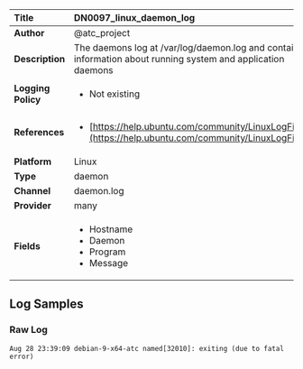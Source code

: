 | Title              | DN0097_linux_daemon_log       |
|:-------------------|:------------------|
| **Author**         | @atc_project        |
| **Description**    | The daemons log at /var/log/daemon.log and contains information about running  system and application daemons |
| **Logging Policy** | <ul><li> Not existing </li></ul> |
| **References**     | <ul><li>[https://help.ubuntu.com/community/LinuxLogFiles](https://help.ubuntu.com/community/LinuxLogFiles)</li></ul> |
| **Platform**       | Linux    |
| **Type**           | daemon        |
| **Channel**        | daemon.log     |
| **Provider**       | many    |
| **Fields**         | <ul><li>Hostname</li><li>Daemon</li><li>Program</li><li>Message</li></ul> |


## Log Samples

### Raw Log

```
Aug 28 23:39:09 debian-9-x64-atc named[32010]: exiting (due to fatal error)

```




